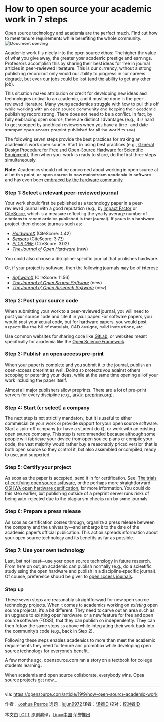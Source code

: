 [#]: collector: (lujun9972)
[#]: translator: ( )
[#]: reviewer: ( )
[#]: publisher: ( )
[#]: url: ( )
[#]: subject: (How to open source your academic work in 7 steps)
[#]: via: (https://opensource.com/article/19/9/how-open-source-academic-work)
[#]: author: (Joshua Pearce https://opensource.com/users/jmpearcehttps://opensource.com/users/ianwellerhttps://opensource.com/users/edunham)

How to open source your academic work in 7 steps
======
Open source technology and academia are the perfect match. Find out how
to meet tenure requirements while benefiting the whole community.
![Document sending][1]

Academic work fits nicely into the open source ethos: The higher the value of what you give away, the greater your academic prestige and earnings. Professors accomplish this by sharing their best ideas for free in journal articles in peer-reviewed literature. This is our currency, without a strong publishing record not only would our ability to progress in our careers degrade, but even our jobs could be lost (and the ability to get any other job).

This situation makes attribution or credit for developing new ideas and technologies critical to an academic, and it must be done in the peer-reviewed literature. Many young academics struggle with how to pull this off while working with an open source community and keeping their academic publishing record strong. There does not need to be a conflict. In fact, by fully embracing open source, there are distinct advantages (e.g., it is hard to get scooped by unethical reviewers when you have a time- and date-stamped open access preprint published for all the world to see).

The following seven steps provide the best practices for making an academic’s work open source. Start by using best practices (e.g., [General Design Procedure for Free and Open-Source Hardware for Scientific Equipment][2]), then when your work is ready to share, do the first three steps simultaneously.

**Note:** Academics should not be concerned about working in open source at all at this point, as open source is now mainstream academia in software and has even been [embraced by the hardware community][3].

### Step 1: Select a relevant peer-reviewed journal

Your work should first be published as a technology paper in a peer-reviewed journal with a good reputation (e.g., by [Impact Factor][4] or [CiteScore][5], which is a measure reflecting the yearly average number of citations to recent articles published in that journal). If yours is a hardware project, then choose journals such as:

  * _[HardwareX][6]_ (CiteScore: 4.42)
  * _[Sensors][7]_ (CiteScore: 3.72)
  * _[PLOS ONE][8]_ (CiteScore: 3.02)
  * _[The Journal of Open Hardware][9]_ (new)



You could also choose a discipline-specific journal that publishes hardware.

Or, if your project is software, then the following journals may be of interest:

  * _[SoftwareX][10]_ (CiteScore: 11.56)
  * _[The Journal of Open Source Software][11]_ (new)
  * _[The Journal of Open Research Software][12]_ (new)



### Step 2: Post your source code

When submitting your work to a peer-reviewed journal, you will need to post your source code and cite it in your paper. For software papers, you would post your actual code, but for hardware papers, you would post aspects like the bill of materials, CAD designs, build instructions, etc.

Use common websites for sharing code like [GitLab][13], or websites meant specifically for academia like the [Open Science Framework][14].

### Step 3: Publish an open access pre-print

When your paper is complete and you submit it to the journal, publish an open-access preprint as well. Doing so protects you against others scooping or patenting your ideas, while at the same time opening all of your work including the paper itself.

Almost all major publishers allow preprints. There are a lot of pre-print servers for every discipline (e.g., [arXiv][15], [preprints.org][16]).

### Step 4: Start (or select) a company

The next step is not strictlly mandatory, but it is useful to either commercialize your work or provide support for your open source software. Start a spin-off company (or have a student do it), or work with an existing open source company. This step is recommended because although some people will fabricate your device from open source plans or compile your code, the vast majority would rather buy a reasonably priced version that is both open source so they control it, but also assembled or compiled, ready to use, and supported.

### Step 5: Certify your project

As soon as the paper is accepted, send it in for certification. See: [The trials of certifying open source software][17], or the perhaps more straightforward [OSHWA open hardware certification][18], for more information. You could do this step earlier, but publishing outside of a preprint server runs risks of being auto-rejected due to the plagiarism checks run by some journals.

### Step 6: Prepare a press release

As soon as certification comes through, organize a press release between the company and the university—and embargo it to the date of the academic paper’s official publication. This action spreads information about your open source technology and its benefits as far as possible.

### Step 7: Use your own technology

Last, but not least—use your open source technology in future research. From here on out, an academic can publish normally (e.g., do a scientific study using the open hardware and publish in a discipline-specific journal). Of course, preference should be given to [open access journals][19].

### Step up

These seven steps are reasonably straightforward for new open source technology projects. When it comes to academics working on _existing_ open source projects, it’s a bit different. They need to carve out an area such as an upgrade to existing open hardware, or a new feature for free and open source software (FOSS), that they can publish on independently. They can then follow the same steps as above while integrating their work back into the community’s code (e.g., back in Step 2).

Following these steps enables academics to more than meet the academic requirements they need for tenure and promotion while developing open source technology for everyone’s benefit.

A few months ago, opensource.com ran a story on a textbook for college students learning...

When academia and open source collaborate, everybody wins. Open source projects get new...

--------------------------------------------------------------------------------

via: https://opensource.com/article/19/9/how-open-source-academic-work

作者：[Joshua Pearce][a]
选题：[lujun9972][b]
译者：[译者ID](https://github.com/译者ID)
校对：[校对者ID](https://github.com/校对者ID)

本文由 [LCTT](https://github.com/LCTT/TranslateProject) 原创编译，[Linux中国](https://linux.cn/) 荣誉推出

[a]: https://opensource.com/users/jmpearcehttps://opensource.com/users/ianwellerhttps://opensource.com/users/edunham
[b]: https://github.com/lujun9972
[1]: https://opensource.com/sites/default/files/styles/image-full-size/public/lead-images/email_paper_envelope_document.png?itok=uPj_kouJ (Document sending)
[2]: http://www.mdpi.com/2411-9660/2/1/2/htm
[3]: https://opensource.com/article/18/4/mainstream-academia-embraces-open-source-hardware
[4]: https://en.wikipedia.org/wiki/Impact_factor
[5]: https://en.wikipedia.org/wiki/CiteScore
[6]: https://www.journals.elsevier.com/hardwarex
[7]: https://www.mdpi.com/journal/sensors
[8]: https://journals.plos.org/plosone/
[9]: https://openhardware.metajnl.com/
[10]: https://www.journals.elsevier.com/softwarex
[11]: https://joss.theoj.org/
[12]: https://openresearchsoftware.metajnl.com/
[13]: https://about.gitlab.com/
[14]: https://osf.io/
[15]: https://arxiv.org/
[16]: https://www.preprints.org/
[17]: https://opensource.com/business/16/2/certified-good-software
[18]: https://certification.oshwa.org/
[19]: https://doaj.org/
